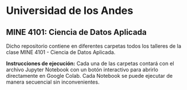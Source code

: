 # Universidad de los Andes
## MINE 4101: Ciencia de Datos Aplicada

Dicho repositorio contiene en diferentes carpetas todos los talleres de la clase MINE 4101 - Ciencia de Datos Aplicada.

**Instrucciones de ejecución:**
Cada una de las carpetas contará con el archivo Jupyter Notebook con un botón interactivo para abrirlo directamente en Google Colab. Cada Notebook se puede ejecutar de manera secuencial sin inconvenientes.
